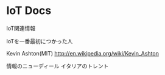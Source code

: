 IoT Docs
=======

IoT関連情報　

IoTを一番最初につかった人

Kevin Ashton(MIT)
http://en.wikipedia.org/wiki/Kevin_Ashton

情報のニューディール
イタリアのトレント